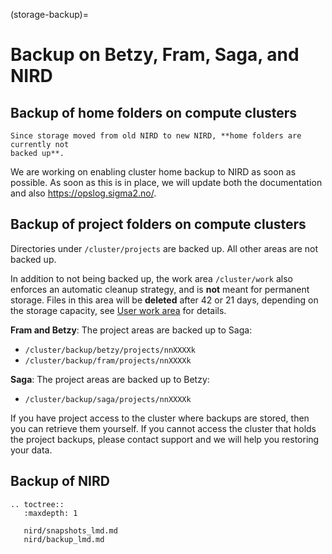 (storage-backup)=

# Backup on Betzy, Fram, Saga, and NIRD


## Backup of home folders on compute clusters

```{warning}
Since storage moved from old NIRD to new NIRD, **home folders are currently not
backed up**.
```

We are working on enabling cluster home backup to NIRD as soon as possible.
As soon as this is in place, we will update both the documentation and also
<https://opslog.sigma2.no/>.


## Backup of project folders on compute clusters 

Directories under `/cluster/projects` are backed up. All other areas are not backed up.

In addition to not being backed up, the work area `/cluster/work` also enforces
an automatic cleanup strategy, and is **not** meant for permanent storage.
Files in this area will be **deleted** after 42 or 21 days, depending on the storage capacity,
see [User work area](user-work-area) for details.

**Fram and Betzy**: The project areas are backed up to Saga:
- `/cluster/backup/betzy/projects/nnXXXXk`
- `/cluster/backup/fram/projects/nnXXXXk`

**Saga**: The project areas are backed up to Betzy:
- `/cluster/backup/saga/projects/nnXXXXk`

If you have project access to the cluster where backups are stored, then you
can retrieve them yourself. If you cannot access the cluster that holds the
project backups, please contact support and we will help you restoring your
data.


## Backup of NIRD

```{eval-rst}
.. toctree::
   :maxdepth: 1

   nird/snapshots_lmd.md
   nird/backup_lmd.md
```
